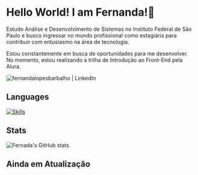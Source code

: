 # Hello World! I am Fernanda!👋

Estudo Análise e Desenvolvimento de Sistemas no Instituto Federal de São Paulo e busco ingressar no mundo profissional como estagiária para contribuir com entusiasmo na área de tecnologia. 

Estou constantemente em busca de oportunidades para me desenvolver. No momento, estou realizando a trilha de Introdução ao Front-End pela Alura.

[<img align="left" alt="fernandalopesbarbalho | LinkedIn" src="https://img.shields.io/badge/LinkedIn-0077B5?style=for-the-badge&logo=linkedin&logoColor=white" />](https://www.linkedin.com/in/fernandalopesbarbalho/)
<br>

## Languages

[![Skills](https://skills.thijs.gg/icons?i=py,c,java,js,cpp,arduino&theme=dark)](https://skills.thijs.gg)

## Stats

![Fernada's GitHub stats](https://github-readme-stats-git-masterrstaa-rickstaa.vercel.app/api?username=fernandalopesbarbalho&count_private=true&show_icons=true&theme=radical)

## Ainda em Atualização
